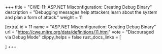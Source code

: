 +++
title = "CWE-11: ASP.NET Misconfiguration: Creating Debug Binary"
description	= "Debugging messages help attackers learn about the system and plan a form of attack."
weight = 11

[extra]
id = 11
name = "ASP.NET Misconfiguration: Creating Debug Binary"
url = "https://cwe.mitre.org/data/definitions/11.html"
vote = "Discouraged via Debug Mode"
clippy_helps = false
rust_docs_links = [
	
]
+++

